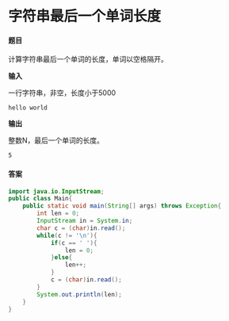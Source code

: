 # 字符串最后一个单词长度

#### 题目

计算字符串最后一个单词的长度，单词以空格隔开。

**输入**

一行字符串，非空，长度小于5000

```
hello world
```

**输出**

整数N，最后一个单词的长度。

```
5
```

#### 答案

```java
import java.io.InputStream;
public class Main{
    public static void main(String[] args) throws Exception{
        int len = 0;
        InputStream in = System.in;
        char c = (char)in.read();
        while(c != '\n'){
            if(c == ' '){
                len = 0;
            }else{
                len++;
            }
            c = (char)in.read();
        }
        System.out.println(len);
    }
}
```

